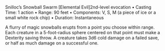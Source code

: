 Snilloc’s Snowball Swarm 
[Elemental Evil]2nd-level evocation
• Casting Time: 1 action
• Range: 90 feet
• Components: V, S, M (a piece of ice or a small white rock chip)
• Duration: Instantaneous 

A flurry of magic snowballs erupts from a point you choose within range. Each creature in a 5-foot-radius sphere centered on that point must make a Dexterity saving throw. A creature takes 3d6 cold damage on a failed save, or half as much damage on a successful one. 